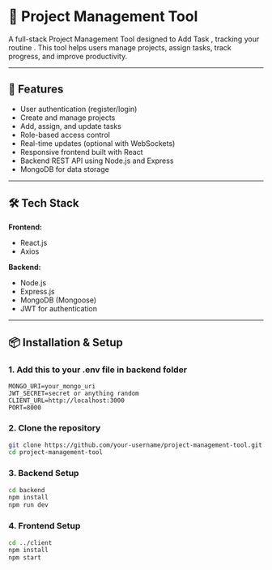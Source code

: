 # 📁 Project Management Tool

A full-stack Project Management Tool designed to Add Task , tracking your routine  . This tool helps users manage projects, assign tasks, track progress, and improve productivity.

---

## 🚀 Features

- User authentication (register/login)
- Create and manage projects
- Add, assign, and update tasks
- Role-based access control
- Real-time updates (optional with WebSockets)
- Responsive frontend built with React
- Backend REST API using Node.js and Express
- MongoDB for data storage

---

## 🛠️ Tech Stack

**Frontend:**
- React.js
- Axios

**Backend:**
- Node.js
- Express.js
- MongoDB (Mongoose)
- JWT for authentication

---

## 📦 Installation & Setup

### 1. Add this to your .env file in backend folder

```env
MONGO_URI=your_mongo_uri
JWT_SECRET=secret or anything random
CLIENT_URL=http://localhost:3000
PORT=8000
```
### 2. Clone the repository

```bash
git clone https://github.com/your-username/project-management-tool.git
cd project-management-tool
```
### 3. Backend Setup 
```bash
cd backend
npm install
npm run dev
```

### 4. Frontend Setup
```bash
cd ../client
npm install
npm start
```



